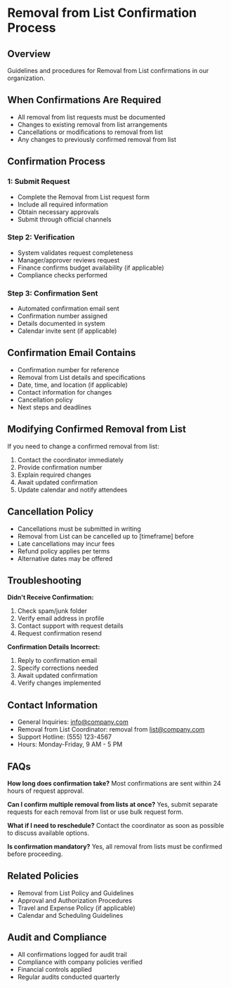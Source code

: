 # Removal from List Confirmation Process

## Overview
Guidelines and procedures for Removal from List confirmations in our organization.

## When Confirmations Are Required
- All removal from list requests must be documented
- Changes to existing removal from list arrangements
- Cancellations or modifications to removal from list
- Any changes to previously confirmed removal from list

## Confirmation Process

###  1: Submit Request
- Complete the Removal from List request form
- Include all required information
- Obtain necessary approvals
- Submit through official channels

### Step 2: Verification
- System validates request completeness
- Manager/approver reviews request
- Finance confirms budget availability (if applicable)
- Compliance checks performed

### Step 3: Confirmation Sent
- Automated confirmation email sent
- Confirmation number assigned
- Details documented in system
- Calendar invite sent (if applicable)

## Confirmation Email Contains
- Confirmation number for reference
- Removal from List details and specifications
- Date, time, and location (if applicable)
- Contact information for changes
- Cancellation policy
- Next steps and deadlines

## Modifying Confirmed Removal from List
If you need to change a confirmed removal from list:
1. Contact the coordinator immediately
2. Provide confirmation number
3. Explain required changes
4. Await updated confirmation
5. Update calendar and notify attendees

## Cancellation Policy
- Cancellations must be submitted in writing
- Removal from List can be cancelled up to [timeframe] before
- Late cancellations may incur fees
- Refund policy applies per terms
- Alternative dates may be offered

## Troubleshooting

**Didn't Receive Confirmation:**
1. Check spam/junk folder
2. Verify email address in profile
3. Contact support with request details
4. Request confirmation resend

**Confirmation Details Incorrect:**
1. Reply to confirmation email
2. Specify corrections needed
3. Await updated confirmation
4. Verify changes implemented

## Contact Information
- General Inquiries: info@company.com
- Removal from List Coordinator: removal from list@company.com
- Support Hotline: (555) 123-4567
- Hours: Monday-Friday, 9 AM - 5 PM

## FAQs

**How long does confirmation take?**
Most confirmations are sent within 24 hours of request approval.

**Can I confirm multiple removal from lists at once?**
Yes, submit separate requests for each removal from list or use bulk request form.

**What if I need to reschedule?**
Contact the coordinator as soon as possible to discuss available options.

**Is confirmation mandatory?**
Yes, all removal from lists must be confirmed before proceeding.

## Related Policies
- Removal from List Policy and Guidelines
- Approval and Authorization Procedures
- Travel and Expense Policy (if applicable)
- Calendar and Scheduling Guidelines

## Audit and Compliance
- All confirmations logged for audit trail
- Compliance with company policies verified
- Financial controls applied
- Regular audits conducted quarterly

